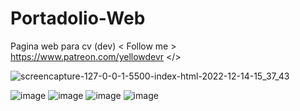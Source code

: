 # Portadolio-Web
Pagina web para cv (dev)
< Follow me > https://www.patreon.com/yellowdevr </>

![screencapture-127-0-0-1-5500-index-html-2022-12-14-15_37_43](https://user-images.githubusercontent.com/119133109/207698095-dc4a6d55-9e67-4aab-af5c-b86afc6d33a2.png)

![image](https://user-images.githubusercontent.com/119133109/207698207-7c3688b8-0973-4074-9d76-549cbdd46dbe.png)
![image](https://user-images.githubusercontent.com/119133109/207698263-4186ba20-f8d6-4725-9fc1-79631e84c22b.png)
![image](https://user-images.githubusercontent.com/119133109/207698335-7c099d78-ead7-4e8f-b4fb-08559fd23b7e.png)
![image](https://user-images.githubusercontent.com/119133109/207698353-44b7ee77-54f3-4668-9276-dba4e3c3d0ac.png)



